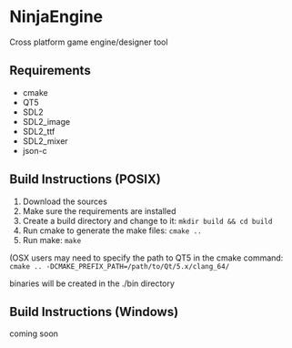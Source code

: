 # NinjaEngine
Cross platform game engine/designer tool

## Requirements
* cmake
* QT5
* SDL2
* SDL2_image
* SDL2_ttf
* SDL2_mixer
* json-c
 
## Build Instructions (POSIX)
1. Download the sources
2. Make sure the requirements are installed
3. Create a build directory and change to it: `mkdir build && cd build`
4. Run cmake to generate the make files: `cmake ..`
5. Run make: `make`

(OSX users may need to specify the path to QT5 in the cmake command:
`cmake .. -DCMAKE_PREFIX_PATH=/path/to/Qt/5.x/clang_64/`

binaries will be created in the ./bin directory

## Build Instructions (Windows)
coming soon
